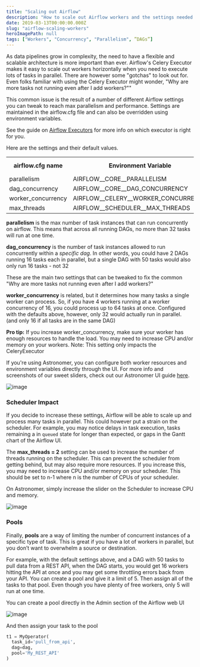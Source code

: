 ```yaml
---
title: "Scaling out Airflow"
description: "How to scale out Airflow workers and the settings needed to maximize parallelism"
date: 2019-03-13T00:00:00.000Z
slug: "airflow-scaling-workers"
heroImagePath: null
tags: ["Workers", "Concurrency", "Parallelism", ”DAGs”]
---
```


As data pipelines grow in complexity, the need to have a flexible and scalable architecture is more important than ever. Airflow's Celery Executor makes it easy to scale out workers horizontally when you need to execute lots of tasks in parallel. There are however some "gotchas" to look out for. Even folks familiar with using the Celery Executor might wonder, "Why are more tasks not running even after I add workers?""

This common issue is the result of a number of different Airflow settings you can tweak to reach max parallelism and performance. Settings are maintained in the airflow.cfg file and can also be overridden using environment variables.

See the guide on [Airflow Executors](https://www.astronomer.io/guides/airflow-executors-explained/) for more info on which executor is right for you.

Here are the settings and their default values.

<table>
  <tr>
    <td align="center"><b>airflow.cfg name</b></td>
    <td align="center"><b>Environment Variable</b></td>
    <td align="center"><b>Default Value</b></td>
  </tr>
  <tr>
    <td>parallelism</td>
    <td>AIRFLOW__CORE__PARALLELISM</td>
    <td align="center">32</td>
  </tr>
  <tr>
    <td>dag_concurrency</td>
    <td>AIRFLOW__CORE__DAG_CONCURRENCY</td>
    <td align="center">16</td>
  </tr>
  <tr>
    <td>worker_concurrency</td>
    <td>AIRFLOW__CELERY__WORKER_CONCURRENCY</td>
    <td align="center">16</td>
  </tr>
  <tr>
    <td>max_threads</td>
    <td>AIRFLOW__SCHEDULER__MAX_THREADS</td>
    <td align="center">2</td>
  </tr>
</table>


**parallelism** is the max number of task instances that can run concurrently on airflow. This means that across all running DAGs, no more than 32 tasks will run at one time.

**dag_concurrency** is the number of task instances allowed to run concurrently within a *specific dag*. In other words, you could have 2 DAGs running 16 tasks each in parallel, but a single DAG with 50 tasks would also only run 16 tasks - not 32

These are the main two settings that can be tweaked to fix the common "Why are more tasks not running even after I add workers?"

**worker_concurrency** is related, but it determines how many tasks a single worker can process. So, if you have 4 workers running at a worker concurrency of 16, you could process up to 64 tasks at once. Configured with the defaults above, however, only 32 would actually run in parallel. (and only 16 if all tasks are in the same DAG)

**Pro tip:** If you increase worker_concurrency, make sure your worker has enough resources to handle the load. You may need to increase CPU and/or memory on your workers. Note: This setting only impacts the CeleryExecutor

If you're using Astronomer, you can configure both worker resources and environment variables directly through the UI. For more info and screenshots of our sweet sliders, check out our Astronomer UI guide [here](https://www.astronomer.io/docs/astronomer-ui/).

![image](https://assets2.astronomer.io/main/guides/airflow-scaling-workers/worker_slider.png)

### Scheduler Impact

If you decide to increase these settings, Airflow will be able to scale up and process many tasks in parallel. This could however put a strain on the scheduler. For example, you may notice delays in task execution, tasks remaining a in `queued` state for longer than expected, or gaps in the Gantt chart of the Airflow UI.

The **max_threads = 2** setting can be used to increase the number of threads running on the scheduler. This can prevent the scheduler from getting behind, but may also require more resources. If you increase this, you may need to increase CPU and/or memory on your scheduler. This should be set to n-1 where n is the number of CPUs of your scheduler.

On Astronomer, simply increase the slider on the Scheduler to increase CPU and memory.

![image](https://assets2.astronomer.io/main/guides/airflow-scaling-workers/scheduler_slider.png)

### Pools

Finally, **pools** are a way of limiting the number of concurrent instances of a specific type of task. This is great if you have a lot of workers in parallel, but you don’t want to overwhelm a source or destination.

For example, with the default settings above, and a DAG with 50 tasks to pull data from a REST API, when the DAG starts, you would get 16 workers hitting the API at once and you may get some throttling errors back from your API. You can create a pool and give it a limit of 5. Then assign all of the tasks to that pool. Even though you have plenty of free workers, only 5 will run at one time.

You can create a pool directly in the Admin section of the Airflow web UI

![image](https://assets2.astronomer.io/main/guides/airflow-scaling-workers/create_pool.png)

And then assign your task to the pool
```python
t1 = MyOperator(
  task_id='pull_from_api',
  dag=dag,
  pool='My_REST_API'
)
```
